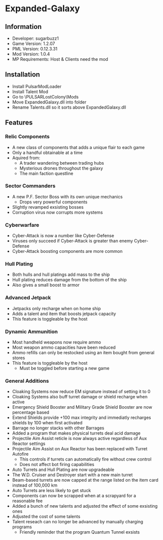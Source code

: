 # Expanded-Galaxy

## Information
- Developer: sugarbuzz1
- Game Version: 1.2.07
- PML Version: 0.12.3.31
- Mod Version: 1.0.4
- MP Requirements: Host & Clients need the mod

## Installation
- Install PulsarModLoader
- Install Talent Mod
- Go to \PULSARLostColony\Mods
- Move ExpandedGalaxy.dll into folder
- Rename Talents.dll so it sorts above ExpandedGalaxy.dll

## Features
### Relic Components
- A new class of components that adds a unique flair to each game
- Only a handful obtainable at a time
- Aquired from:
  - A trader wandering between trading hubs
  - Mysterious drones throughout the galaxy
  - The main faction questline

### Sector Commanders
- A new P.F. Sector Boss with its own unique mechanics
  - Drops very powerful components
- Slightly revamped exsisting bosses
- Corruption virus now corrupts more systems

### Cyberwarfare
- Cyber-Attack is now a number like Cyber-Defense
- Viruses only succeed if Cyber-Attack is greater than enemy Cyber-Defense
- Cyber-Attack boosting components are more common

### Hull Plating
- Both hulls and hull platings add mass to the ship
- Hull plating reduces damage from the bottom of the ship
- Also gives a small boost to armor

### Advanced Jetpack
- Jetpacks only recharge when on home ship
- Adds a talent and item that boosts jetpack capacity
- This feature is toggleable by the host

### Dynamic Ammunition
- Most handheld weapons now require ammo
- Most weapon ammo capacities have been reduced
- Ammo refills can only be restocked using an item bought from general stores
- This feature is toggleable by the host
  - Must be toggled before starting a new game

### General Additions
- Cloaking Systems now reduce EM signature instead of setting it to 0
- Cloaking Systems also buff turret damage or shield recharge when active
- Emergency Shield Booster and Military Grade Shield Booster are now percentage based
- Extend Shields provide +100 max integrity and immediatly recharges shields by 100 when first activated
- Barrage no longer stacks with other Barrages
- Added a program that makes physical turrets deal acid damage
- Projectile Aim Assist reticle is now always active regardless of Aux Reactor settings
- Projectile Aim Assist on Aux Reactor has been replaced with Turret Autofire
  - This controls if turrets can automatically fire without crew control
  - Does not affect bot firing capabilities
- Auto Turrets and Hull Plating are now upgradeable
- The W.D. Cruiser and Destroyer start with a new main turret
- Beam-based turrets are now capped at the range listed on the item card instead of 100,000 km
- Auto Turrets are less likely to get stuck
- Components can now be scrapped when at a scrapyard for a reasonable fee
- Added a bunch of new talents and adjusted the effect of some exsisting ones
- Adjusted the cost of some talents
- Talent reseach can no longer be advanced by manually charging programs
  - Friendly reminder that the program Quantum Tunnel exsists
